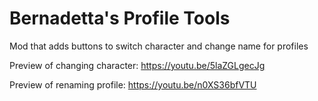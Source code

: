 # Bernadetta's Profile Tools
 Mod that adds buttons to switch character and change name for profiles

Preview of changing character: https://youtu.be/5laZGLgecJg

Preview of renaming profile: https://youtu.be/n0XS36bfVTU

